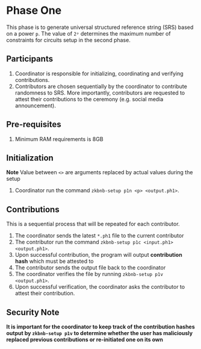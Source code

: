 # Phase One 

This phase is to generate universal structured reference string (SRS) based on a power `p`.
The value of `2ᵖ` determines the maximum number of constraints for circuits setup in the second phase.

## Participants
1. Coordinator is responsible for initializing, coordinating and verifying contributions.
2. Contributors are chosen sequentially by the coordinator to contribute randomness to SRS. More importantly, contributors are requested to attest their contributions to the ceremony (e.g. social media announcement).
## Pre-requisites
1. Minimum RAM requirements is 8GB

## Initialization
**Note** Value between `<>` are arguments replaced by actual values during the setup
1. Coordinator run the command `zkbnb-setup p1n <p> <output.ph1>`.

## Contributions
This is a sequential process that will be repeated for each contributor.
1. The coordinator sends the latest `*.ph1` file to the current contributor
2. The contributor run the command `zkbnb-setup p1c <input.ph1> <output.ph1>`.
3. Upon successful contribution, the program will output **contribution hash** which must be attested to
4. The contributor sends the output file back to the coordinator
5. The coordinator verifies the file by running `zkbnb-setup p1v <output.ph1>`. 
6. Upon successful verification, the coordinator asks the contributor to attest their contribution.


## Security Note
**It is important for the coordinator to keep track of the contribution hashes output by `zkbnb-setup p1v` to determine whether the user has maliciously replaced previous contributions or re-initiated one on its own**